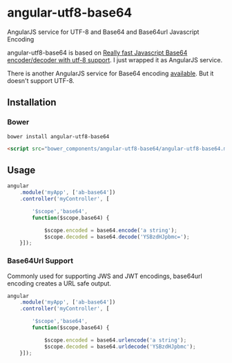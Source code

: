 # angular-utf8-base64

AngularJS service for UTF-8 and Base64 and Base64url Javascript Encoding

angular-utf8-base64 is based on [Really fast Javascript Base64 encoder/decoder with utf-8 support](http://jsbase64.codeplex.com/releases/view/89265). I just wrapped it as AngularJS service.

There is another AngularJS service for Base64 encoding [available](https://github.com/ninjatronic/angular-base64).
But it doesn't support UTF-8.


## Installation

### Bower

```
bower install angular-utf8-base64
```

```html
<script src="bower_components/angular-utf8-base64/angular-utf8-base64.min.js"></script>
```

## Usage

```javascript
angular
    .module('myApp', ['ab-base64'])
    .controller('myController', [

        '$scope','base64',
        function($scope,base64) {

            $scope.encoded = base64.encode('a string');
            $scope.decoded = base64.decode('YSBzdHJpbmc=');
    }]);
```

### Base64Url Support

Commonly used for supporting JWS and JWT encodings, base64url encoding creates a URL safe output.

```javascript
angular
    .module('myApp', ['ab-base64'])
    .controller('myController', [

        '$scope','base64',
        function($scope,base64) {

            $scope.encoded = base64.urlencode('a string');
            $scope.decoded = base64.urldecode('YSBzdHJpbmc');
    }]);
```
